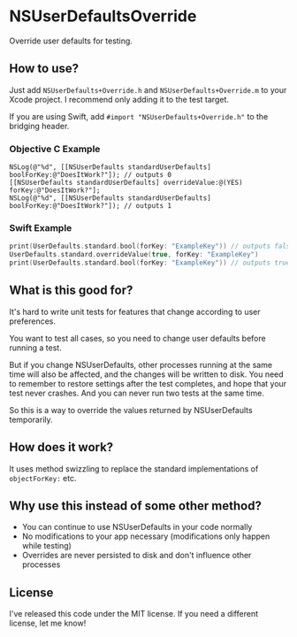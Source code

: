 # NSUserDefaultsOverride

Override user defaults for testing.

## How to use?

Just add `NSUserDefaults+Override.h` and `NSUserDefaults+Override.m` to your Xcode project. I recommend only adding it to the test target.

If you are using Swift, add `#import "NSUserDefaults+Override.h"` to the bridging header.

### Objective C Example

```Obj-C
NSLog(@"%d", [[NSUserDefaults standardUserDefaults] boolForKey:@"DoesItWork?"]); // outputs 0
[[NSUserDefaults standardUserDefaults] overrideValue:@(YES) forKey:@"DoesItWork?"];
NSLog(@"%d", [[NSUserDefaults standardUserDefaults] boolForKey:@"DoesItWork?"]); // outputs 1
```
### Swift Example

```swift
print(UserDefaults.standard.bool(forKey: "ExampleKey")) // outputs false
UserDefaults.standard.overrideValue(true, forKey: "ExampleKey")
print(UserDefaults.standard.bool(forKey: "ExampleKey")) // outputs true
```

## What is this good for?

It's hard to write unit tests for features that change according to user preferences.

You want to test all cases, so you need to change user defaults before running a test.

But if you change NSUserDefaults, other processes running at the same time will also be affected, and the changes will be written to disk. You need to remember to restore settings after the test completes, and hope that your test never crashes. And you can never run two tests at the same time.

So this is a way to override the values returned by NSUserDefaults temporarily.

## How does it work?

It uses method swizzling to replace the standard implementations of `objectForKey:` etc.

## Why use this instead of some other method?

- You can continue to use NSUserDefaults in your code normally
- No modifications to your app necessary (modifications only happen while testing)
- Overrides are never persisted to disk and don't influence other processes

## License

I've released this code under the MIT license. If you need a different license, let me know!
